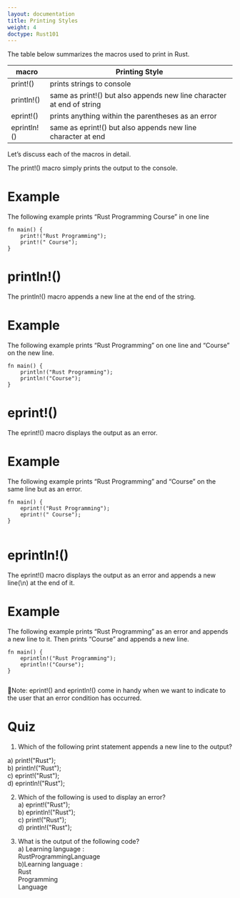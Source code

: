 ```yaml
---
layout: documentation
title: Printing Styles
weight: 4
doctype: Rust101
---
```


The table below summarizes the macros used to print in Rust.



| macro 	| Printing Style  	|
|-	|-	|
| print!() 	| prints strings to console  	|
| println!() 	| same as print!() but also appends new line character at end of string 	|
| eprint!() 	| prints anything within the parentheses as an error 	|
| eprintln!() 	| same as eprint!() but also appends new line character at end  	|


Let’s discuss each of the macros in detail.

The print!() macro simply prints the output to the console.
# Example 
The following example prints “Rust Programming Course” in one line

```
fn main() {
    print!("Rust Programming");
    print!(" Course");
}

```
# println!() 

The println!() macro appends a new line at the end of the string.
# Example 

The following example prints “Rust Programming” on one line and “Course” on the new line.

```
fn main() {
    println!("Rust Programming");
    println!("Course");
}

```
# eprint!() 

The eprint!() macro displays the output as an error.

# Example 

The following example prints “Rust Programming” and “Course” on the same line but as an error.

```
fn main() {
    eprint!("Rust Programming");
    eprint!(" Course");
}


```
# eprintln!() 

The eprint!() macro displays the output as an error and appends a new line(\n) at the end of it.
# Example 

The following example prints “Rust Programming” as an error and appends a new line to it. Then prints “Course” and appends a new line.

```
fn main() {
    eprintln!("Rust Programming");
    eprintln!("Course");
}


```
📝Note: eprint!() and eprintln!() come in handy when we want to indicate to the user that an error condition has occurred.

# Quiz 


1. Which of the following print statement appends a new line to the output? <br>

a) print!("Rust"); <br>
b) println!("Rust"); <br>
c) eprint!("Rust"); <br>
d) eprintln!("Rust"); <br>

2. Which of the following is used to display an error?<br>
a) eprint!("Rust");<br>
b) eprintln!("Rust");<br>
c) print!("Rust");<br>
d) println!("Rust");<br>

3. What is the output of the following code?<br>
a) Learning language : <br>
RustProgrammingLanguage <br>
b)Learning language :<br>
Rust<br>
Programming<br>
Language<br>







